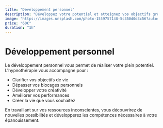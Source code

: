 ```yaml
---
title: "Développement personnel"
description: "Développez votre potentiel et atteignez vos objectifs grâce à l'hypnothérapie."
image: "https://images.unsplash.com/photo-1559757148-5c350d0d3c56?auto=format&fit=crop&w=600&q=80"
price: "60€"
duration: "1h"
---
```


# Développement personnel

Le développement personnel vous permet de réaliser votre plein potentiel. L'hypnothérapie vous accompagne pour :

- Clarifier vos objectifs de vie
- Dépasser vos blocages personnels
- Développer votre créativité
- Améliorer vos performances
- Créer la vie que vous souhaitez

En travaillant sur vos ressources inconscientes, vous découvrirez de nouvelles possibilités et développerez les compétences nécessaires à votre épanouissement.
